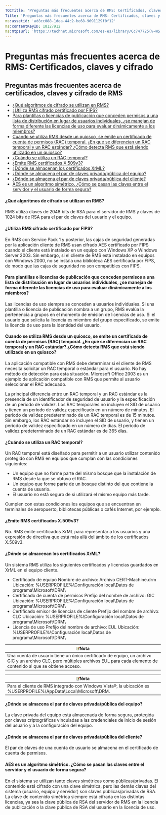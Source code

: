 ```yaml
---
TOCTitle: 'Preguntas más frecuentes acerca de RMS: Certificados, claves y cifrado'
Title: 'Preguntas más frecuentes acerca de RMS: Certificados, claves y cifrado'
ms:assetid: 'ad8cc088-1dea-44c2-be68-9091129f0f12'
ms:contentKeyID: 18127912
ms:mtpsurl: 'https://technet.microsoft.com/es-es/library/Cc747725(v=WS.10)'
---
```


Preguntas más frecuentes acerca de RMS: Certificados, claves y cifrado
======================================================================

Preguntas más frecuentes acerca de certificados, claves y cifrado de RMS
------------------------------------------------------------------------

-   [¿Qué algoritmos de cifrado se utilizan en RMS?](#bkmk_10)
-   [¿Utiliza RMS cifrado certificado por FIPS?](#bkmk_11)
-   [Para plantillas o licencias de publicación que conceden permisos a una lista de distribución en lugar de usuarios individuales, ¿se manejan de forma diferente las licencias de uso para evaluar dinámicamente a los miembros?](#bkmk_12)
-   [Cuando se utiliza RMS desde un quiosco, se emite un certificado de cuenta de permisos (RAC) temporal. ¿En qué se diferencian un RAC temporal y un RAC estándar? ¿Cómo detecta RMS que está siendo utilizado en un quiosco?](#bkmk_13)
-   [¿Cuándo se utiliza un RAC temporal?](#bkmk_14)
-   [¿Emite RMS certificados X.509v3?](#bkmk_15)
-   [¿Dónde se almacenan los certificados XrML?](#bkmk_16)
-   [¿Dónde se almacena el par de claves privada/pública del equipo?](#bkmk_17)
-   [¿Dónde se almacena el par de claves privada/pública del cliente?](#bkmk_18)
-   [AES es un algoritmo simétrico. ¿Cómo se pasan las claves entre el servidor y el usuario de forma segura?](#bkmk_19)

<span id="BKMK_10"></span>
#### ¿Qué algoritmos de cifrado se utilizan en RMS?

RMS utiliza claves de 2048 bits de RSA para el servidor de RMS y claves de 1024 bits de RSA para el par de claves del usuario y el equipo.

<span id="BKMK_11"></span>
#### ¿Utiliza RMS cifrado certificado por FIPS?

En RMS con Service Pack 1 y posterior, las cajas de seguridad generadas por la aplicación cliente de RMS usan cifrado AES certificado por FIPS cuando el cliente está instalado en un equipo con Windows XP o Windows Server 2003. Sin embargo, si el cliente de RMS está instalado en equipos con Windows 2000, no se instala una biblioteca AES certificada por FIPS, de modo que las cajas de seguridad no son compatibles con FIPS.

<span id="BKMK_12"></span>
#### Para plantillas o licencias de publicación que conceden permisos a una lista de distribución en lugar de usuarios individuales, ¿se manejan de forma diferente las licencias de uso para evaluar dinámicamente a los miembros?

Las licencias de uso siempre se conceden a usuarios individuales. Si una plantilla o licencia de publicación nombra a un grupo, RMS evalúa la pertenencia a grupos en el momento de emisión de licencias de uso. Si el usuario que solicita la licencia es miembro del grupo especificado, se emite la licencia de uso para la identidad del usuario.

<span id="BKMK_13"></span>
#### Cuando se utiliza RMS desde un quiosco, se emite un certificado de cuenta de permisos (RAC) temporal. ¿En qué se diferencian un RAC temporal y un RAC estándar? ¿Cómo detecta RMS que está siendo utilizado en un quiosco?

La aplicación compatible con RMS debe determinar si el cliente de RMS necesita solicitar un RAC temporal o estándar para el usuario. No hay método de detección para esta situación. Microsoft Office 2003 es un ejemplo de aplicación compatible con RMS que permite al usuario seleccionar el RAC adecuado.

La principal diferencia entre un RAC temporal y un RAC estándar es la presencia de un identificador de seguridad de usuario y la especificación de un período de validez. Los RAC temporales no incluyen el SID de usuario y tienen un período de validez especificado en un número de minutos. El período de validez predeterminado de un RAC temporal es de 15 minutos. Sin embargo, los RAC estándar no incluyen el SID de usuario, y tienen un período de validez especificado en un número de días. El período de validez predeterminado de un RAC estándar es de 365 días.

<span id="BKMK_14"></span>
#### ¿Cuándo se utiliza un RAC temporal?

Un RAC temporal está diseñado para permitir a un usuario utilizar contenido protegido con RMS en equipos que cumplan con las condiciones siguientes:

-   Un equipo que no forme parte del mismo bosque que la instalación de RMS desde la que se obtuvo el RAC.
-   Un equipo que forme parte de un bosque distinto del que contiene la cuenta de usuario.
-   El usuario no está seguro de si utilizará el mismo equipo más tarde.

Cumplen con estas condiciones los equipos que se encuentran en terminales de aeropuerto, bibliotecas públicas o cafés Internet, por ejemplo.

<span id="BKMK_15"></span>
#### ¿Emite RMS certificados X.509v3?

No. RMS emite certificados XrML para representar a los usuarios y una expresión de directiva que está más allá del ámbito de los certificados X.509v3.

<span id="BKMK_16"></span>
#### ¿Dónde se almacenan los certificados XrML?

Un sistema RMS utiliza los siguientes certificados y licencias guardados en XrML en el equipo cliente.

-   Certificado de equipo
    Nombre de archivo: Archivo CERT-Machine.drm
    Ubicación: %USERPROFILE%\\Configuración local\\Datos de programa\\Microsoft\\DRM\\
-   Certificado de cuenta de permisos
    Prefijo del nombre de archivo: GIC
    Ubicación: %USERPROFILE%\\Configuración local\\Datos de programa\\Microsoft\\DRM\\
-   Certificado emisor de licencias de cliente
    Prefijo del nombre de archivo: CLC
    Ubicación: %USERPROFILE%\\Configuración local\\Datos de programa\\Microsoft\\DRM\\
-   Licencia de uso
    Prefijo del nombre de archivo: EUL
    Ubicación: %USERPROFILE%\\Configuración local\\Datos de programa\\Microsoft\\DRM\\

| ![](images/Cc747725.note(WS.10).gif)Nota                                                                                                              |
|------------------------------------------------------------------------------------------------------------------------------------------------------------------------------------|
| Una cuenta de usuario tiene un único certificado de equipo, un archivo GIC y un archivo CLC, pero múltiples archivos EUL para cada elemento de contenido al que se obtiene acceso. |

| ![](images/Cc747725.note(WS.10).gif)Nota                                               |
|---------------------------------------------------------------------------------------------------------------------|
| Para el cliente de RMS integrado con Windows Vista®, la ubicación es %USERPROFILE%\\AppData\\Local\\Microsoft\\DRM. |

<span id="BKMK_17"></span>
#### ¿Dónde se almacena el par de claves privada/pública del equipo?

La clave privada del equipo está almacenada de forma segura, protegida por claves criptográficas vinculadas a las credenciales de inicio de sesión del usuario y a la configuración del equipo.

<span id="BKMK_18"></span>
#### ¿Dónde se almacena el par de claves privada/pública del cliente?

El par de claves de una cuenta de usuario se almacena en el certificado de cuenta de permisos.

<span id="BKMK_19"></span>
#### AES es un algoritmo simétrico. ¿Cómo se pasan las claves entre el servidor y el usuario de forma segura?

En el sistema se utilizan tanto claves simétricas como públicas/privadas. El contenido está cifrado con una clave simétrica, pero las demás claves del sistema (usuario, equipo y servidor) son claves públicas/privadas de RSA. La clave de contenido simétrica siempre está cifrada en las distintas licencias, ya sea la clave pública de RSA del servidor de RMS en la licencia de publicación o la clave pública de RSA del usuario en la licencia de uso.
